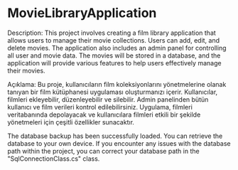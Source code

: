 # MovieLibraryApplication
Description:
This project involves creating a film library application that allows users to manage their movie collections. Users can add, edit, and delete movies. The application also includes an admin panel for controlling all user and movie data. The movies will be stored in a database, and the application will provide various features to help users effectively manage their movies.

Açıklama:
Bu proje, kullanıcıların film koleksiyonlarını yönetmelerine olanak tanıyan bir film kütüphanesi uygulaması oluşturmanızı içerir. Kullanıcılar, filmleri ekleyebilir, düzenleyebilir ve silebilir. Admin panelinden bütün kullanıcı ve film verileri kontrol edilebilirsiniz. Uygulama, filmleri veritabanında depolayacak ve kullanıcılara filmleri etkili bir şekilde yönetmeleri için çeşitli özellikler sunacaktır.  

The database backup has been successfully loaded. You can retrieve the database to your own device. If you encounter any issues with the database path within the project, you can correct your database path in the "SqlConnectionClass.cs" class.

